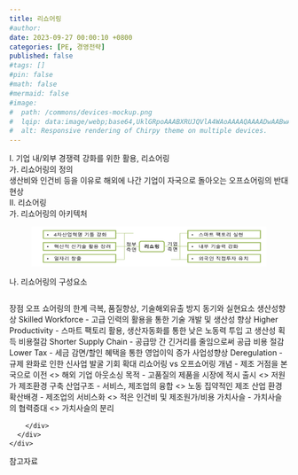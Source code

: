 ```yaml
---
title: 리쇼어링
#author: 
date: 2023-09-27 00:00:10 +0800
categories: [PE, 경영전략]
published: false
#tags: []
#pin: false
#math: false
#mermaid: false
#image:
#  path: /commons/devices-mockup.png
#  lqip: data:image/webp;base64,UklGRpoAAABXRUJQVlA4WAoAAAAQAAAADwAABwAAQUxQSDIAAAARL0AmbZurmr57yyIiqE8oiG0bejIYEQTgqiDA9vqnsUSI6H+oAERp2HZ65qP/VIAWAFZQOCBCAAAA8AEAnQEqEAAIAAVAfCWkAALp8sF8rgRgAP7o9FDvMCkMde9PK7euH5M1m6VWoDXf2FkP3BqV0ZYbO6NA/VFIAAAA
#  alt: Responsive rendering of Chirpy theme on multiple devices.
---
```


<div class="post-wrap">
  <div class="para">
    <div class="para-title">
      I. 기업 내/외부 경쟁력 강화를 위한 활용, 리쇼어링
    </div>
    <div class="para-cntnt">
      <div class="para">
        <div class="para-title">
          가. 리쇼어링의 정의
        </div>
        <div class="para-cntnt">
            생산비와 인건비 등을 이유로 해외에 나간 기업이 자국으로 돌아오는 오프쇼어링의 반대현상
        </div>
      </div>
    </div>
  </div>
  
  <div class="para">
    <div class="para-title">
      II. 리쇼어링
    </div>
    <div class="para-cntnt">
      <div class="para">
        <div class="para-title">
          가. 리쇼어링의 아키텍처
        </div>
        <div class="para-cntnt">
          <figure class="post-figure">
            <img src="/assets/img/posts/리쇼어링.png" alt="리쇼어링">
<!--            <figcaption>Source: Unveiling the Metaverse: Exploring Emerging Trends, Multifaceted Perspectives, and Future Challenges</figcaption>-->
          </figure>
        </div>
      </div>
      <div class="para">
        <div class="para-title">
          나. 리쇼어링의 구성요소
        </div>
        <div class="para-cntnt">
          <table class="post-table">
          </table>
          장점
  오프 쇼어링의 한계 극복, 품질향상, 기술해외유출 방지
동기와 실현요소
  생산성향상
    Skilled Workforce - 고급 인력의 활용을 통한 기술 개발 및 생산성 향상
    Higher Productivity - 스마트 팩토리 활용, 생산자동화를 통한 낮은 노동력 투입 고 생산성 획득
  비용절감
    Shorter Supply Chain - 공급망 간 긴거리를 줄임으로써 공급 비용 절감
    Lower Tax - 세금 감면/할인 혜택을 통한 영업이익 증가
  사업성향상 
    Deregulation - 규제 완화로 인한 신사업 발굴 기회 확대
리쇼어링 vs 오프쇼어링
  개념 - 제조 거점을 본국으로 이전 &lt;&gt; 해외 기업 아웃소싱
  목적 - 고품질의 제품을 시장에 적시 출시 &lt;&gt; 저원가 제조환경 구축
  산업구조 - 서비스, 제조업의 융합 &lt;&gt; 노동 집약적인 제조 산업 환경
  확산배경 - 제조업의 서비스화 &lt;&gt; 적은 인건비 및 제조원가/비용
  가치사슬 - 가치사슬의 협력증대 &lt;&gt; 가치사슬의 분리

        </div>
      </div>
    </div>
  </div>

  <div class="refr-wrap">
    <div class="refr-title">
        참고자료
    </div>
    <ol class="refr-list">
    <!--    <li>(나현식, 최대선) <a target="_blank" href="https://scienceon.kisti.re.kr/commons/util/originalView.do?cn=JAKO202225948430499&oCn=JAKO202225948430499&dbt=JAKO&journal=NJOU00291864">메타버스 보안 위협 요소 및 대응 방안 검토</a></li>-->
    <!--    <li>(M. Uddin, S. Manickam, H. Ullah, M. Obaidat and A. Dandoush) <a target="_blank" href="https://ieeexplore.ieee.org/abstract/document/10138386">Unveiling the Metaverse: Exploring Emerging Trends, Multifaceted Perspectives, and Future Challenges</a></li>-->
    </ol>
  </div>
</div>
